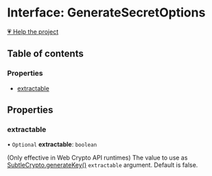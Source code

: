 # Interface: GenerateSecretOptions

[💗 Help the project](https://github.com/sponsors/panva)

## Table of contents

### Properties

- [extractable](key_generate_secret.GenerateSecretOptions.md#extractable)

## Properties

### extractable

• `Optional` **extractable**: `boolean`

(Only effective in Web Crypto API runtimes) The value to use as
[SubtleCrypto.generateKey()](https://developer.mozilla.org/en-US/docs/Web/API/SubtleCrypto/generateKey)
`extractable` argument. Default is false.
